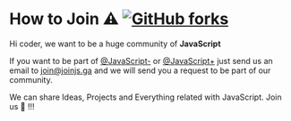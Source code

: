 # How to Join ⚠️ [![GitHub forks](https://img.shields.io/github/forks/jsless/join.svg?style=social&label=Fork)](https://github.com/jsless/join/fork)
Hi coder, we want to be a huge community of **JavaScript**

If you want to be part of [@JavaScript-](https://github.com/jsless) or [@JavaScript+](https://github.com/jsmore) just send us an email to join@joinjs.ga and we will send you a request to be part of our community.

We can share Ideas, Projects and Everything related with JavaScript. Join us 🙌 !!!
